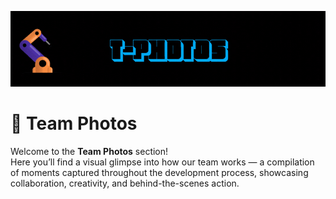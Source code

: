 ![GIF](D2%20ROBOTICS%20-%20T-PHOTOS.gif)

# 📸 Team Photos

Welcome to the **Team Photos** section!  
Here you’ll find a visual glimpse into how our team works — a compilation of moments captured throughout the development process, showcasing collaboration, creativity, and behind-the-scenes action.
